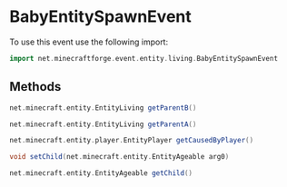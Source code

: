 # BabyEntitySpawnEvent

To use this event use the following import:
```groovy
import net.minecraftforge.event.entity.living.BabyEntitySpawnEvent
```

## Methods
```groovy
net.minecraft.entity.EntityLiving getParentB()
```

```groovy
net.minecraft.entity.EntityLiving getParentA()
```

```groovy
net.minecraft.entity.player.EntityPlayer getCausedByPlayer()
```

```groovy
void setChild(net.minecraft.entity.EntityAgeable arg0)
```

```groovy
net.minecraft.entity.EntityAgeable getChild()
```

